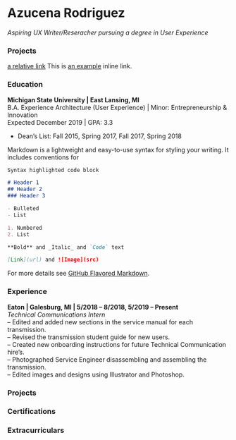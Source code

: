 # Azucena Rodriguez

_Aspiring UX Writer/Reseracher pursuing a degree in User Experience_

### Projects
[a relative link](other_file.md)
This is [an example](snagtecharticle.md "Title") inline link.


### Education

**Michigan State University | East Lansing, MI**\
B.A. Experience Architecture (User Experience) | Minor: Entrepreneurship & Innovation\
Expected December 2019 | GPA: 3.3
- Dean’s List: Fall 2015, Spring 2017, Fall 2017, Spring 2018


Markdown is a lightweight and easy-to-use syntax for styling your writing. It includes conventions for

```markdown
Syntax highlighted code block

# Header 1
## Header 2
### Header 3

- Bulleted
- List

1. Numbered
2. List

**Bold** and _Italic_ and `Code` text

[Link](url) and ![Image](src)
```

For more details see [GitHub Flavored Markdown](https://guides.github.com/features/mastering-markdown/).

### Experience

**Eaton | Galesburg, MI | 5/2018 – 8/2018, 5/2019 – Present**\
_Technical Communications Intern_\
– Edited and added new sections in the service manual for each transmission.\
– Revised the transmission student guide for new users.\
– Created new onboarding instructions for future Technical Communication hire’s.\
– Photographed Service Engineer disassembling and assembling the transmission.\
– Edited images and designs using Illustrator and Photoshop.

### Projects

### Certifications

### Extracurriculars
